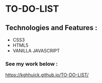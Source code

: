 # TO-DO-LIST

## Technologies and Features :

* CSS3
* HTML5
* VANILLA JAVASCRIPT

### See my work below :

https://kghhuick.github.io/TO-DO-LIST/
